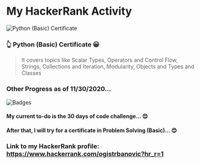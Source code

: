 # My HackerRank Activity
![Python (Basic) Certificate](https://github.com/ognjenstrbanovic/hackerrank/blob/main/JPGs/Python%20(Basic)%20Certificate.JPG?raw=true)  
### 👆 Python (Basic) Certificate 😀  
> It covers topics like Scalar Types, Operators and Control Flow, Strings, Collections and Iteration, Modularity, Objects and Types and Classes  
### Other Progress as of 11/30/2020...  
![Badges](https://github.com/ognjenstrbanovic/hackerrank/blob/main/JPGs/HackerRank%20Badges%20so%20far.JPG)  
#### My current to-do is the 30 days of code challenge... 😊
#### After that, I will try for a certificate in Problem Solving (Basic)...  😊
### Link to my HackerRank profile: https://www.hackerrank.com/ogistrbanovic?hr_r=1

